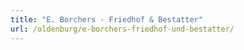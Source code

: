 ```yaml
---
title: "E. Borchers - Friedhof & Bestatter"
url: /oldenburg/e-borchers-friedhof-und-bestatter/
---
```

